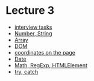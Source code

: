 <h1>
    Lecture 3
</h1>

<ul>
    <li>
        <a href="./01.md">interview tasks</a>
    </li>
    <li>
        <a href="./02.md">Number, String</a>
    </li>
    <li>
        <a href="./03.md">Array</a>
    </li>
    <li>
        <a href="./04.md">DOM</a>
    </li>
    <li>
        <a href="./05.md">coordinates on the page</a>
    </li>
    <li>
        <a href="./06.md">Date</a>
    </li>
    <li>
        <a href="./07.md">Math, RegExp, HTMLElement</a>
    </li>
    <li>
        <a href="./08.md">try, catch</a>
    </li>
</ul>
